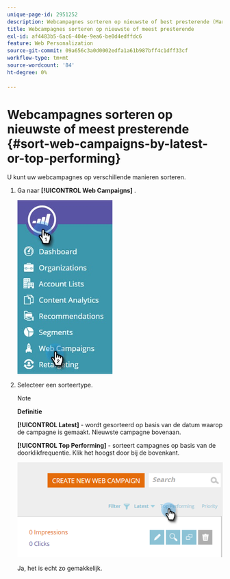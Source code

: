 ```yaml
---
unique-page-id: 2951252
description: Webcampagnes sorteren op nieuwste of best presterende (Marketo Docs - Productdocumentatie)
title: Webcampagnes sorteren op nieuwste of meest presterende
exl-id: af4483b5-6ac6-404e-9ea6-be0d4edffdc6
feature: Web Personalization
source-git-commit: 09a656c3a0d0002edfa1a61b987bff4c1dff33cf
workflow-type: tm+mt
source-wordcount: '84'
ht-degree: 0%

---
```


# Webcampagnes sorteren op nieuwste of meest presterende {#sort-web-campaigns-by-latest-or-top-performing}

U kunt uw webcampagnes op verschillende manieren sorteren.

1. Ga naar **[!UICONTROL Web Campaigns]** .

   ![](assets/web-campaigns-hand-1.jpg)

1. Selecteer een sorteertype.

   >[!NOTE]
   >
   >**Definitie**
   >
   >**[!UICONTROL Latest]** - wordt gesorteerd op basis van de datum waarop de campagne is gemaakt. Nieuwste campagne bovenaan.
   >
   >**[!UICONTROL Top Performing]** - sorteert campagnes op basis van de doorklikfrequentie. Klik het hoogst door bij de bovenkant.

   ![](assets/image2016-11-4-13-3a34-3a59.png)

   Ja, het is echt zo gemakkelijk.
